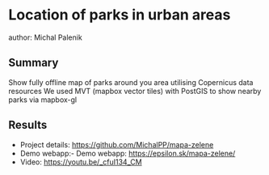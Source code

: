 # Location of parks in urban areas
author: Michal Palenik

## Summary
Show fully offline map of parks around you area utilising Copernicus data resources
We used MVT (mapbox vector tiles) with PostGIS to show nearby parks via mapbox-gl

## Results
- Project details: https://github.com/MichalPP/mapa-zelene
- Demo webapp:- Demo webapp: https://epsilon.sk/mapa-zelene/
- Video: https://youtu.be/_cfuI134_CM



